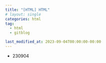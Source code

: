 ```yaml
---
title: "[HTML] HTML"
# layout: single
categories: html
tag: 
  - html
  - gitblog

last_modified_at: 2023-09-04T00:00:00-00:00
---
```


- 230904